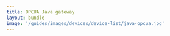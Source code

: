 ```yaml
---
title: OPCUA Java gateway
layout: bundle
image: '/guides/images/devices/device-list/java-opcua.jpg'
---
```

